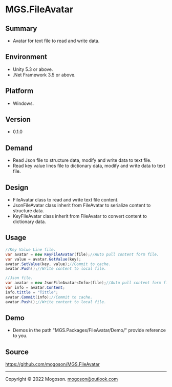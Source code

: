 # MGS.FileAvatar

## Summary
- Avatar for text file to read and write data.

## Environment
- Unity 5.3 or above.
- .Net Framework 3.5 or above.

## Platform
- Windows.

## Version

- 0.1.0

## Demand
- Read Json file to structure data, modify and write data to text file.
- Read key value lines file to dictionary data, modify and write data to text file.

## Design

- FileAvatar class to read and write text file content.
- JsonFileAvatar class inherit from FileAvatar to serialize content to structure data.
- KeyFileAvatar class inherit from FileAvatar to convert content to dictionary data.

## Usage

```C#
//Key Value Line file.
var avatar = new KeyFileAvatar(file);//Auto pull content form file.
var value = avatar.GetValue(key);
avatar.SetValue(key, value);//Commit to cache.
avatar.Push();//Write content to local file.

//Json file.
var avatar = new JsonFileAvatar<Info>(file);//Auto pull content form file.
var info = avatar.Content;
info.tittle = "Tittle";
avatar.Commit(info);//Commit to cache.
avatar.Push();//Write content to local file.
```

## Demo

- Demos in the path "MGS.Packages/FileAvatar/Demo/" provide reference to you.

## Source

https://github.com/mogoson/MGS.FileAvatar

------

Copyright © 2022 Mogoson.	mogoson@outlook.com
